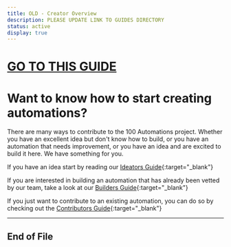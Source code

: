 ```yaml
---
title: OLD - Creator Overview
description: PLEASE UPDATE LINK TO GUIDES DIRECTORY
status: active
display: true
---
```


# [GO TO THIS GUIDE](/Website/guides/creator_overview.html)

# Want to know how to start creating automations?

There are many ways to contribute to the 100 Automations project. Whether you have an excellent idea but don't know how to build, or you have an automation that needs improvement, or you have an idea and are excited to build it here. We have something for you.

If you have an idea start by reading our [Ideators Guide](https://100automations.github.io/Website/pages/submit_idea.html){:target="_blank"}

If you are interested in building an automation that has already been vetted by our team, take a look at our [Builders Guide](https://100automations.github.io/Website/pages/start_building.html){:target="_blank"}

If you just want to contribute to an existing automation, you can do so by checking out the [Contributors Guide](https://100automations.github.io/Website/pages/start_contributing.html){:target="_blank"}

---
## End of File
